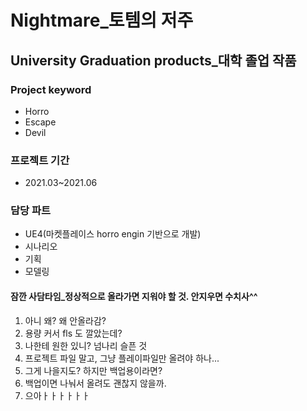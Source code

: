 # Nightmare_토템의 저주
## University Graduation products_대학 졸업 작품
### Project keyword
  - Horro
  - Escape
  - Devil
### 프로젝트 기간
  - 2021.03~2021.06
### 담당 파트
  - UE4(마켓플레이스 horro engin 기반으로 개발)
  - 시나리오
  - 기획
  - 모델링
#### 잠깐 사담타임_정상적으로 올라가면 지워야 할 것. 안지우면 수치사^^
1. 아니 왜? 왜 안올라감?
2. 용량 커서 fls 도 깔았는데?
3. 나한테 원한 있니? 넘나리 슬픈 것
4. 프로젝트 파일 말고, 그냥 플레이파일만 올려야 하나...
5. 그게 나을지도? 하지만 백업용이라면?
6. 백업이면 나눠서 올려도 괜찮지 않을까.
7. 으아ㅏㅏㅏㅏㅏㅏ
